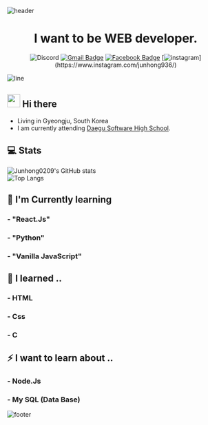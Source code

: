 ![header](https://capsule-render.vercel.app/api?type=rounded&color=timeGradient&height=300&section=header&text=DGSW%201110%20👋&fontSize=90&fontColor=FFFFFF&animation=fadeIn)
<div align=center>
  <h1>
    I want to be WEB developer.
  </h1>

![Discord](https://img.shields.io/badge/빨강고양이%235278-Discord?logo=discord&style=flat-square&color=7289DA&logoColor=white)
[![Gmail Badge](https://img.shields.io/badge/junh040209@gmail.com-d14836?style=flat-square&logo=Gmail&logoColor=white&link=mailto:junh040209@gmail.com)](mailto:junh040209@gmail.com)
[![Facebook Badge](https://img.shields.io/badge/Facebook-1877f2?style=flat-square&logo=facebook&logoColor=white&link=https://www.facebook.com/Junhong04/)](https://www.facebook.com/Junhong04/)
[![instagram ](https://img.shields.io/badge/Instagram-e95950?style=flat-square&logo=instagram&logoColor=white&link=https://www.instagram.com/junhong936?)](https://www.instagram.com/junhong936/)
  </div>
  
![line](https://capsule-render.vercel.app/api?type=soft&color=timeGradient&height=10)
## <img src="https://raw.githubusercontent.com/MartinHeinz/MartinHeinz/master/wave.gif" width="30px"> Hi there
- Living in Gyeongju, South Korea
- I am currently attending [Daegu Software High School](https://ko.wikipedia.org/wiki/%EB%8C%80%EA%B5%AC%EC%86%8C%ED%94%84%ED%8A%B8%EC%9B%A8%EC%96%B4%EA%B3%A0%EB%93%B1%ED%95%99%EA%B5%90).

## 💻 Stats
![Junhong0209's GitHub stats](https://github-readme-stats.vercel.app/api?username=Junhong0209&show_icons=true&count_private=true&theme=dark)  
![Top Langs](https://github-readme-stats.vercel.app/api/top-langs/?username=Junhong0209&theme=dark&compact=true)

## 🌱 I'm Currently learning
### - "React.Js"
### - "Python"
### - "Vanilla JavaScript"

## 🔭 I learned ..
### - HTML
### - Css
### - C

## ⚡ I want to learn about ..
### - Node.Js
### - My SQL (Data Base)

![footer](https://capsule-render.vercel.app/api?type=soft&color=timeGradient&height=50&section=footer)

<!--
**Junhong0209/Junhong0209** is a ✨ _special_ ✨ repository because its `README.md` (this file) appears on your GitHub profile.

Here are some ideas to get you started:

- 🔭 I’m currently working on ...
- 🌱 I’m currently learning ...
- 👯 I’m looking to collaborate on ...
- 🤔 I’m looking for help with ...
- 💬 Ask me about ...
- 📫 How to reach me: ...
- 😄 Pronouns: ...
- ⚡ Fun fact: ...
-->
